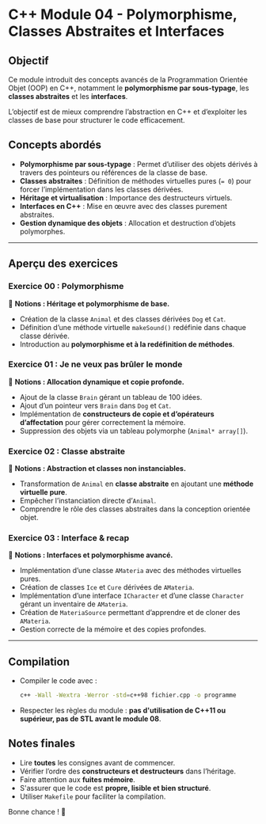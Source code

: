 # C++ Module 04 - Polymorphisme, Classes Abstraites et Interfaces

## Objectif
Ce module introduit des concepts avancés de la Programmation Orientée Objet (OOP) en C++, notamment le **polymorphisme par sous-typage**, les **classes abstraites** et les **interfaces**.

L’objectif est de mieux comprendre l’abstraction en C++ et d’exploiter les classes de base pour structurer le code efficacement.

## Concepts abordés
- **Polymorphisme par sous-typage** : Permet d’utiliser des objets dérivés à travers des pointeurs ou références de la classe de base.
- **Classes abstraites** : Définition de méthodes virtuelles pures (`= 0`) pour forcer l’implémentation dans les classes dérivées.
- **Héritage et virtualisation** : Importance des destructeurs virtuels.
- **Interfaces en C++** : Mise en œuvre avec des classes purement abstraites.
- **Gestion dynamique des objets** : Allocation et destruction d’objets polymorphes.

---

## Aperçu des exercices

### **Exercice 00 : Polymorphisme**
📌 **Notions : Héritage et polymorphisme de base.**
- Création de la classe `Animal` et des classes dérivées `Dog` et `Cat`.
- Définition d’une méthode virtuelle `makeSound()` redéfinie dans chaque classe dérivée.
- Introduction au **polymorphisme et à la redéfinition de méthodes**.

### **Exercice 01 : Je ne veux pas brûler le monde**
📌 **Notions : Allocation dynamique et copie profonde.**
- Ajout de la classe `Brain` gérant un tableau de 100 idées.
- Ajout d’un pointeur vers `Brain` dans `Dog` et `Cat`.
- Implémentation de **constructeurs de copie et d’opérateurs d’affectation** pour gérer correctement la mémoire.
- Suppression des objets via un tableau polymorphe (`Animal* array[]`).

### **Exercice 02 : Classe abstraite**
📌 **Notions : Abstraction et classes non instanciables.**
- Transformation de `Animal` en **classe abstraite** en ajoutant une **méthode virtuelle pure**.
- Empêcher l’instanciation directe d’`Animal`.
- Comprendre le rôle des classes abstraites dans la conception orientée objet.

### **Exercice 03 : Interface & recap**
📌 **Notions : Interfaces et polymorphisme avancé.**
- Implémentation d’une classe `AMateria` avec des méthodes virtuelles pures.
- Création de classes `Ice` et `Cure` dérivées de `AMateria`.
- Implémentation d’une interface `ICharacter` et d’une classe `Character` gérant un inventaire de `AMateria`.
- Création de `MateriaSource` permettant d’apprendre et de cloner des `AMateria`.
- Gestion correcte de la mémoire et des copies profondes.

---

## Compilation
- Compiler le code avec :
  ```sh
  c++ -Wall -Wextra -Werror -std=c++98 fichier.cpp -o programme
  ```
- Respecter les règles du module : **pas d'utilisation de C++11 ou supérieur, pas de STL avant le module 08**.

## Notes finales
- Lire **toutes** les consignes avant de commencer.
- Vérifier l’ordre des **constructeurs et destructeurs** dans l’héritage.
- Faire attention aux **fuites mémoire**.
- S'assurer que le code est **propre, lisible et bien structuré**.
- Utiliser `Makefile` pour faciliter la compilation.

Bonne chance ! 🚀
